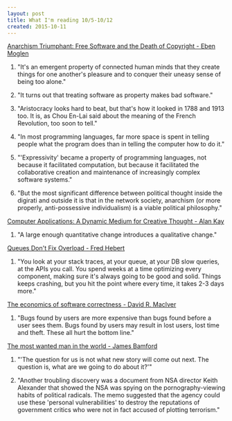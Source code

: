```yaml
---
layout: post
title: What I'm reading 10/5-10/12
created: 2015-10-11
---
```


[Anarchism Triumphant: Free Software and the Death of Copyright - Eben Moglen](http://moglen.law.columbia.edu/publications/anarchism.html)<a id="orgheadline9"></a>

1. "It's an emergent property of connected human minds that they create things for one another's pleasure and to conquer their uneasy sense of being too alone."

2. "It turns out that treating software as property makes bad software."

3. "Aristocracy looks hard to beat, but that's how it looked in 1788 and 1913 too. It is, as Chou En-Lai said about the meaning of the French Revolution, too soon to tell."

4. "In most programming languages, far more space is spent in telling people what the program does than in telling the computer how to do it."

5. "'Expressivity' became a property of programming languages, not because it facilitated computation, but because it facilitated the collaborative creation and maintenance of increasingly complex software systems."

6. "But the most significant difference between political thought inside the digirati and outside it is that in the network society, anarchism (or more properly, anti-possessive individualism) is a viable political philosophy."

[Computer Applications: A Dynamic Medium for Creative Thought - Alan Kay](https://www.youtube.com/watch?v=WJzi9R_55Iw)<a id="orgheadline16"></a>

1. "A large enough quantitative change introduces a qualitative change."

[Queues Don't Fix Overload - Fred Hebert](http://ferd.ca/queues-don-t-fix-overload.html)<a id="orgheadline11"></a>

1. "You look at your stack traces, at your queue, at your DB slow queries, at the APIs you call. You spend weeks at a time optimizing every component, making sure it's always going to be good and solid. Things keeps crashing, but you hit the point where every time, it takes 2-3 days more."

[The economics of software correctness - David R. MacIver](http://www.drmaciver.com/2015/10/the-economics-of-software-correctness/)<a id="orgheadline14"></a>

1. "Bugs found by users are more expensive than bugs found before a user sees them. Bugs found by users may result in lost users, lost time and theft. These all hurt the bottom line."

[The most wanted man in the world - James Bamford](http://www.wired.com/2014/08/edward-snowden)<a id="orgheadline19"></a>

1. "'The question for us is not what new story will come out next. The question is, what are we going to do about it?'"

2. "Another troubling discovery was a document from NSA director Keith Alexander that showed the NSA was spying on the pornography-viewing habits of political radicals. The memo suggested that the agency could use these 'personal vulnerabilities' to destroy the reputations of government critics who were not in fact accused of plotting terrorism."
